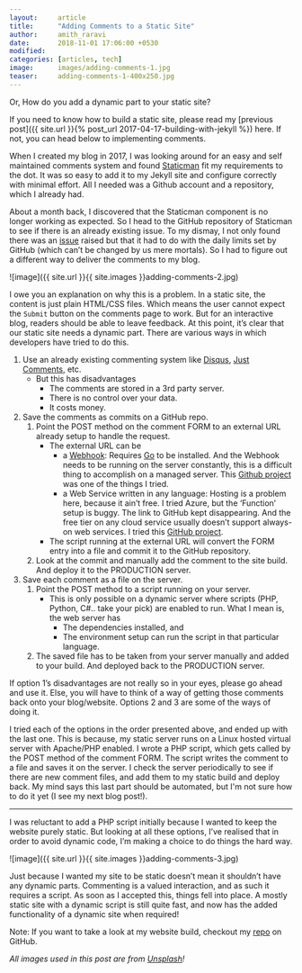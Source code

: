 ```yaml
---
layout:     article
title:      "Adding Comments to a Static Site"
author:     amith_raravi
date:       2018-11-01 17:06:00 +0530
modified:   
categories: [articles, tech]
image:      images/adding-comments-1.jpg
teaser:     adding-comments-1-400x250.jpg
---
```


Or, How do you add a dynamic part to your static site?

If you need to know how to build a static site, please read my [previous post]({{ site.url }}{% post_url 2017-04-17-building-with-jekyll %}) here. If not, you can head below to implementing comments.

When I created my blog in 2017, I was looking around for an easy and self maintained comments system and found [Staticman](https://staticman.net) fit my requirements to the dot. It was so easy to add it to my Jekyll site and configure correctly with minimal effort. All I needed was a Github account and a repository, which I already had.

About a month back, I discovered that the Staticman component is no longer working as expected. So I head to the GitHub repository of Staticman to see if there is an already existing issue. To my dismay, I not only found there was an [issue](https://github.com/eduardoboucas/staticman/issues/227) raised but that it had to do with the daily limits set by GitHub (which can’t be changed by us mere mortals). So I had to figure out a different way to deliver the comments to my blog.

![image]({{ site.url }}{{ site.images }}adding-comments-2.jpg)

I owe you an explanation on why this is a problem. In a static site, the content is just plain HTML/CSS files. Which means the user cannot expect the `Submit` button on the comments page to work. But for an interactive blog, readers should be able to leave feedback. At this point, it’s clear that our static site needs a dynamic part. There are various ways in which developers have tried to do this.

1. Use an already existing commenting system like [Disqus](https://disqus.com), [Just Comments](https://just-comments.com), etc.
	* But this has disadvantages
		* The comments are stored in a 3rd party server.
		* There is no control over your data.
		* It costs money.
2. Save the comments as commits on a GitHub repo.
	1. Point the POST method on the comment FORM to an external URL already setup to handle the request.
		* The external URL can be
			* a [Webhook](https://github.com/adnanh/webhook): Requires [Go](https://golang.org/doc/install) to be installed. And the Webhook needs to be running on the server constantly, this is a difficult thing to accomplish on a managed server. This [Github project](https://github.com/aioobe/dead-simple-jekyll-comments) was one of the things I tried.
			* a Web Service written in any language: Hosting is a problem here, because it ain’t free. I tried Azure, but the ‘Function’ setup is buggy. The link to GitHub kept disappearing. And the free tier on any cloud service usually doesn’t support always-on web services. I tried this [GitHub project](https://github.com/Azure-Functions/jekyll-blog-comments).
		* The script running at the external URL will convert the FORM entry into a file and commit it to the GitHub repository.
	2. Look at the commit and manually add the comment to the site build. And deploy it to the PRODUCTION server.
3. Save each comment as a file on the server.
	1. Point the POST method to a script running on your server.
		* This is only possible on a dynamic server where scripts (PHP, Python, C#.. take your pick) are enabled to run. What I mean is, the web server has
			* The dependencies installed, and
			* The environment setup can run the script in that particular language.
	2. The saved file has to be taken from your server manually and added to your build. And deployed back to the PRODUCTION server.

If option 1’s disadvantages are not really so in your eyes, please go ahead and use it. Else, you will have to think of a way of getting those comments back onto your blog/website. Options 2 and 3 are some of the ways of doing it.

I tried each of the options in the order presented above, and ended up with the last one. This is because, my static server runs on a Linux hosted virtual server with Apache/PHP enabled. I wrote a PHP script, which gets called by the POST method of the comment FORM. The script writes the comment to a file and saves it on the server. I check the server periodically to see if there are new comment files, and add them to my static build and deploy back. My mind says this last part should be automated, but I'm not sure how to do it yet (I see my next blog post!).

---

I was reluctant to add a PHP script initially because I wanted to keep the website purely static. But looking at all these options, I’ve realised that in order to avoid dynamic code, I’m making a choice to do things the hard way.

![image]({{ site.url }}{{ site.images }}adding-comments-3.jpg)

Just because I wanted my site to be static doesn’t mean it shouldn’t have any dynamic parts. Commenting is a valued interaction, and as such it requires a script. As soon as I accepted this, things fell into place. A mostly static site with a dynamic script is still quite fast, and now has the added functionality of a dynamic site when required!

Note: If you want to take a look at my website build, checkout my [repo](https://github.com/raravi/amithraravi2.com) on GitHub.

*All images used in this post are from [Unsplash](https://unsplash.com)!*
